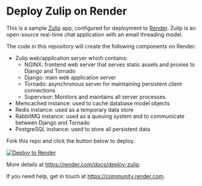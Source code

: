 # Deploy Zulip on Render

This is a sample [Zulip](https://zulip.com/) app, configured for deployment to [Render](https://render.com/). Zulip is an open-source real-time chat application with an email threading model. 

The code in this repository will create the following components on Render:

- Zulip web/application server which contains:
  - NGINX: frontend web server that serves static assets and proxies to Django and Tornado
  - Django: main web application server
  - Tornado: asynchronous server for maintaining persistent client connections
  - Supervisor: Monitors and maintains all server processes
- Memcached instance: used to cache database model objects
- Redis instance: used as a temporary data store
- RabbitMQ instance: used as a queuing system and to communicate between Django and Tornado
- PostgreSQL instance: used to store all persistent data

Fork this repo and click the button below to deploy.

[![Deploy to Render](http://render.com/images/deploy-to-render-button.svg)](https://render.com/deploy?repo=https://github.com/render-examples/zulip)

More details at https://render.com/docs/deploy-zulip.

If you need help, get in touch at https://community.render.com.
